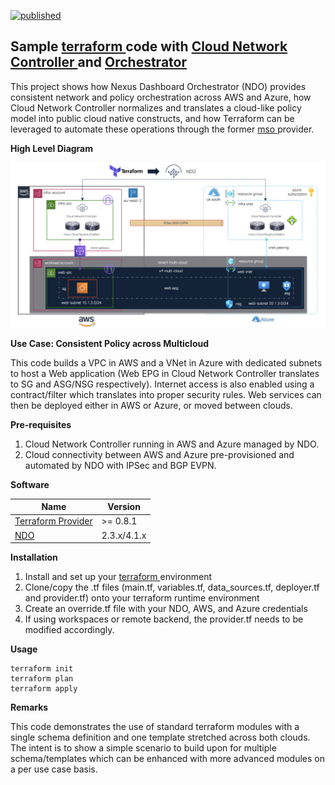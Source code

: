 [![published](https://static.production.devnetcloud.com/codeexchange/assets/images/devnet-published.svg)](https://developer.cisco.com/codeexchange/github/repo/marinalf/ndo-demo-terraform)

## Sample <a href="https://www.terraform.io" target="_blank"> terraform </a> code with <a href="https://www.cisco.com/c/en/us/solutions/data-center-virtualization/application-centric-infrastructure/cloud-network-controller.html" target="_blank"> Cloud Network Controller </a> and <a href="https://www.cisco.com/c/en/us/products/cloud-systems-management/multi-site-orchestrator/index.html" target="_blank"> Orchestrator</a>

This project shows how Nexus Dashboard Orchestrator (NDO) provides consistent network and policy orchestration across AWS and Azure, how Cloud Network Controller normalizes and translates a cloud-like policy model into public cloud native constructs, and how Terraform can be leveraged to automate these operations through the former <a href="https://registry.terraform.io/providers/CiscoDevNet/mso/latest" target="_blank"> mso </a> provider.

**High Level Diagram**

<img width="800" src="images/hld.png">

**Use Case: Consistent Policy across Multicloud**

This code builds a VPC in AWS and a VNet in Azure with dedicated subnets to host a Web application (Web EPG in Cloud Network Controller translates to SG and ASG/NSG respectively). Internet access is also enabled using a contract/filter which translates into proper security rules. Web services can then be deployed either in AWS or Azure, or moved between clouds. 

**Pre-requisites**

1) Cloud Network Controller running in AWS and Azure managed by NDO. 
2) Cloud connectivity between AWS and Azure pre-provisioned and automated by NDO with IPSec and BGP EVPN.

**Software**

| Name      | Version |
| --------- | ------- |
| <a href="https://registry.terraform.io/providers/CiscoDevNet/mso/latest" target="_blank"> Terraform Provider</a> |  >= 0.8.1   |
<a href="https://www.cisco.com/c/en/us/products/cloud-systems-management/multi-site-orchestrator/index.html" target="_blank"> NDO </a> | 2.3.x/4.1.x

**Installation**

1. Install and set up your <a href="https://www.terraform.io/downloads.html" target="_blank"> terraform </a> environment
2. Clone/copy the .tf files (main.tf, variables.tf, data_sources.tf, deployer.tf and provider.tf) onto your terraform runtime environment
3. Create an override.tf file with your NDO, AWS, and Azure credentials
4. If using workspaces or remote backend, the provider.tf needs to be modified accordingly. 

**Usage**

```
terraform init
terraform plan
terraform apply
```

**Remarks**

This code demonstrates the use of standard terraform modules with a single schema definition and one template stretched across both clouds. The intent is to show a simple scenario to build upon for multiple schema/templates which can be enhanced with more advanced modules on a per use case basis. 